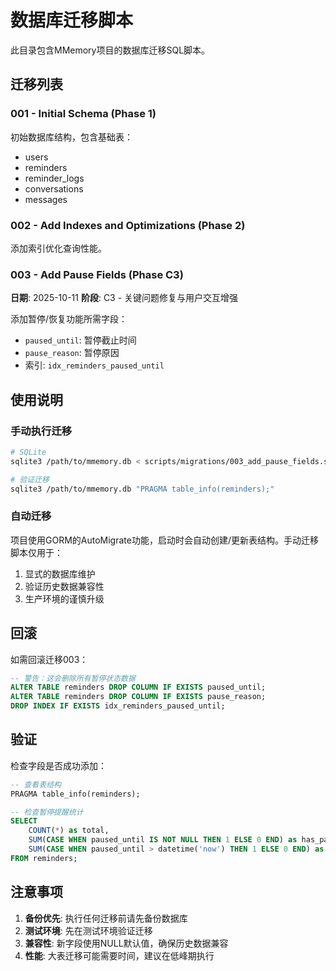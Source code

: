 # 数据库迁移脚本

此目录包含MMemory项目的数据库迁移SQL脚本。

## 迁移列表

### 001 - Initial Schema (Phase 1)
初始数据库结构，包含基础表：
- users
- reminders
- reminder_logs
- conversations
- messages

### 002 - Add Indexes and Optimizations (Phase 2)
添加索引优化查询性能。

### 003 - Add Pause Fields (Phase C3)
**日期**: 2025-10-11
**阶段**: C3 - 关键问题修复与用户交互增强

添加暂停/恢复功能所需字段：
- `paused_until`: 暂停截止时间
- `pause_reason`: 暂停原因
- 索引: `idx_reminders_paused_until`

## 使用说明

### 手动执行迁移

```bash
# SQLite
sqlite3 /path/to/mmemory.db < scripts/migrations/003_add_pause_fields.sql

# 验证迁移
sqlite3 /path/to/mmemory.db "PRAGMA table_info(reminders);"
```

### 自动迁移

项目使用GORM的AutoMigrate功能，启动时会自动创建/更新表结构。手动迁移脚本仅用于：
1. 显式的数据库维护
2. 验证历史数据兼容性
3. 生产环境的谨慎升级

## 回滚

如需回滚迁移003：

```sql
-- 警告：这会删除所有暂停状态数据
ALTER TABLE reminders DROP COLUMN IF EXISTS paused_until;
ALTER TABLE reminders DROP COLUMN IF EXISTS pause_reason;
DROP INDEX IF EXISTS idx_reminders_paused_until;
```

## 验证

检查字段是否成功添加：

```sql
-- 查看表结构
PRAGMA table_info(reminders);

-- 检查暂停提醒统计
SELECT
    COUNT(*) as total,
    SUM(CASE WHEN paused_until IS NOT NULL THEN 1 ELSE 0 END) as has_pause_data,
    SUM(CASE WHEN paused_until > datetime('now') THEN 1 ELSE 0 END) as currently_paused
FROM reminders;
```

## 注意事项

1. **备份优先**: 执行任何迁移前请先备份数据库
2. **测试环境**: 先在测试环境验证迁移
3. **兼容性**: 新字段使用NULL默认值，确保历史数据兼容
4. **性能**: 大表迁移可能需要时间，建议在低峰期执行

